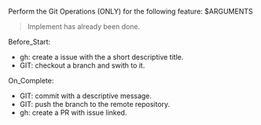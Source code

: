 Perform the Git Operations (ONLY) for the following feature: $ARGUMENTS
> Implement has already been done.

Before_Start:
- gh: create a issue with the a short descriptive title.
- GIT: checkout a branch and swith to it.

On_Complete:
- GIT: commit with a descriptive message.
- GIT: push the branch to the remote repository.
- gh: create a PR with issue linked.
